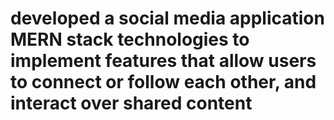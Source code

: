 # developed a social media application MERN stack technologies to implement features that allow users to connect or follow each other, and interact over shared content
